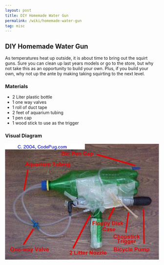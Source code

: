 ```yaml
---
layout: post
title: DIY Homemade Water Gun
permalink: /wiki/homemade-water-gun
tag: misc
---
```


## DIY Homemade Water Gun

As temperatures heat up outside, it is about time to bring out the squirt guns.  Sure you can clean up last years models or go to the store, but why not take this as an opportunity to build your own.  Plus, if you build your own, why not up the ante by making taking squirting to the next level.

###  Materials
  * 2 Liter plastic bottle
  * 1 one way valves
  * 1 roll of duct tape
  * 2 feet of aquarium tubing
  * 1 pen cap
  * 1 wood stick to use as the trigger

### Visual Diagram
![Homemade water gun](/assets/images/homemade-water-gun.jpg)